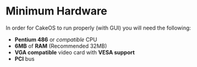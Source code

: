 # Minimum Hardware #

In order for CakeOS to run properly (with GUI) you will need the following:

  * **Pentium 486** or _compatible_ CPU
  * **6MB** of **RAM** (Recommended 32MB)
  * **VGA compatible** video card with **VESA support**
  * **PCI** bus
